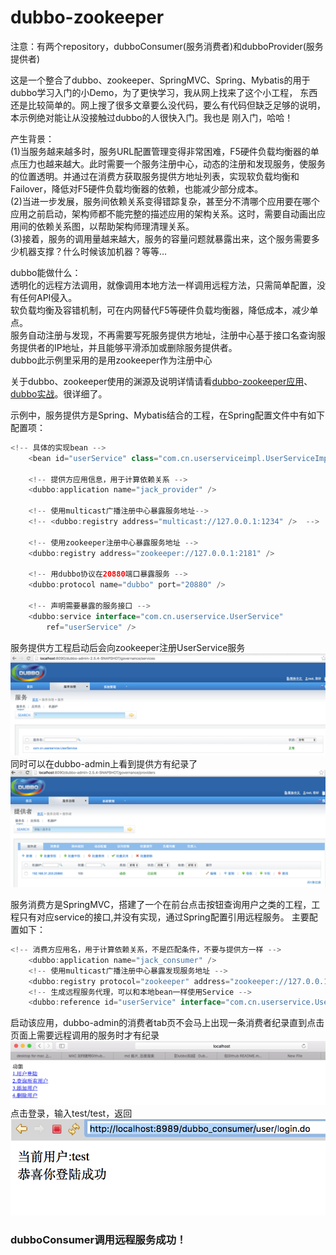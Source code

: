 # dubbo-zookeeper
注意：有两个repository，dubboConsumer(服务消费者)和dubboProvider(服务提供者)  

这是一个整合了dubbo、zookeeper、SpringMVC、Spring、Mybatis的用于dubbo学习入门的小Demo，为了更快学习，我从网上找来了这个小工程，
东西还是比较简单的。网上搜了很多文章要么没代码，要么有代码但缺乏足够的说明，本示例绝对能让从没接触过dubbo的人很快入门。我也是
刚入门，哈哈！

产生背景：  
(1)当服务越来越多时，服务URL配置管理变得非常困难，F5硬件负载均衡器的单点压力也越来越大。此时需要一个服务注册中心，动态的注册和发现服务，使服务的位置透明。并通过在消费方获取服务提供方地址列表，实现软负载均衡和Failover，降低对F5硬件负载均衡器的依赖，也能减少部分成本。  
(2)当进一步发展，服务间依赖关系变得错踪复杂，甚至分不清哪个应用要在哪个应用之前启动，架构师都不能完整的描述应用的架构关系。这时，需要自动画出应用间的依赖关系图，以帮助架构师理清理关系。  
(3)接着，服务的调用量越来越大，服务的容量问题就暴露出来，这个服务需要多少机器支撑？什么时候该加机器？等等…  

dubbo能做什么：  
透明化的远程方法调用，就像调用本地方法一样调用远程方法，只需简单配置，没有任何API侵入。  
软负载均衡及容错机制，可在内网替代F5等硬件负载均衡器，降低成本，减少单点。  
服务自动注册与发现，不再需要写死服务提供方地址，注册中心基于接口名查询服务提供者的IP地址，并且能够平滑添加或删除服务提供者。  
dubbo此示例里采用的是用zookeeper作为注册中心  

关于dubbo、zookeeper使用的渊源及说明详情请看[dubbo-zookeeper应用](http://www.fwqtg.net/置顶-java集群优化-dubbozookeeper构建高可用分布式集群.html)、[dubbo实战](http://blog.csdn.net/hejingyuan6/article/details/47405377)。很详细了。  

示例中，服务提供方是Spring、Mybatis结合的工程，在Spring配置文件中有如下配置项：  
```java
<!-- 具体的实现bean -->
	<bean id="userService" class="com.cn.userserviceimpl.UserServiceImpl" />
	
	<!-- 提供方应用信息，用于计算依赖关系 -->
	<dubbo:application name="jack_provider" />
	
	<!-- 使用multicast广播注册中心暴露服务地址-->
	<!-- <dubbo:registry address="multicast://127.0.0.1:1234" />  -->
	
	<!-- 使用zookeeper注册中心暴露服务地址 -->
	<dubbo:registry address="zookeeper://127.0.0.1:2181" />
	
	<!-- 用dubbo协议在20880端口暴露服务 -->
	<dubbo:protocol name="dubbo" port="20880" />
	
	<!-- 声明需要暴露的服务接口 -->
	<dubbo:service interface="com.cn.userservice.UserService"
		ref="userService" />
```
服务提供方工程启动后会向zookeeper注册UserService服务  
![image](https://github.com/JercyChen/PhotoRef/blob/master/UserService-dubboProvider.png)
同时可以在dubbo-admin上看到提供方有纪录了  
![image](https://github.com/JercyChen/PhotoRef/blob/master/Provider.png)

服务消费方是SpringMVC，搭建了一个在前台点击按钮查询用户之类的工程，工程只有对应service的接口,并没有实现，通过Spring配置引用远程服务。
主要配置如下：  
```java
<!-- 消费方应用名，用于计算依赖关系，不是匹配条件，不要与提供方一样 -->
	<dubbo:application name="jack_consumer" />
	<!-- 使用multicast广播注册中心暴露发现服务地址 -->
	<dubbo:registry protocol="zookeeper" address="zookeeper://127.0.0.1:2181" />
	<!-- 生成远程服务代理，可以和本地bean一样使用Service -->
	<dubbo:reference id="userService" interface="com.cn.userservice.UserService" />
```

启动该应用，dubbo-admin的消费者tab页不会马上出现一条消费者纪录直到点击页面上需要远程调用的服务时才有纪录  
![image](https://github.com/JercyChen/PhotoRef/blob/master/consumer.png)
点击登录，输入test/test，返回  
![image](https://github.com/JercyChen/PhotoRef/blob/master/loginSuccess.png)
### dubboConsumer调用远程服务成功！  




